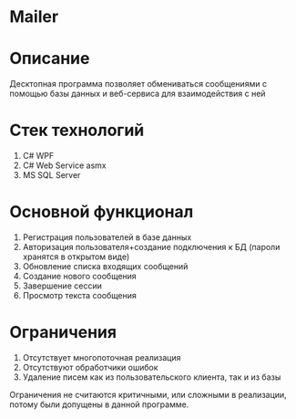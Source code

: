 # Mailer

# Описание
Десктопная программа позволяет обмениваться сообщениями с помощью базы данных и веб-сервиса для взаимодействия с ней

# Стек технологий
1. C# WPF
2. C# Web Service asmx
3. MS SQL Server

# Основной функционал
1. Регистрация пользователей в базе данных
2. Авторизация пользователя+создание подключения к БД (пароли хранятся в открытом виде)
3. Обновление списка входящих сообщений
4. Создание нового сообщения
5. Завершение сессии
6. Просмотр текста сообщения

# Ограничения
1. Отсутствует многопоточная реализация
2. Отсутствуют обработчики ошибок
3. Удаление писем как из пользовательского клиента, так и из базы

Ограничения не считаются критичными, или сложными в реализации, потому были допущены в данной программе.
